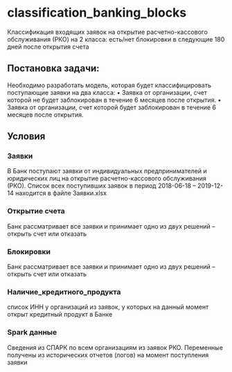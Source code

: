# classification_banking_blocks
Классификация входящих заявок на открытие расчетно-кассового обслуживания (РКО) на 2 класса: есть/нет блокировки в следующие 180 дней после открытия счета

## Постановка задачи:
Необходимо разработать модель, которая будет классифицировать поступающие заявки на два класса:
•	Заявка от организации, счет которой не будет заблокирован в течение 6 месяцев после открытия.
•	Заявка от организации, счет которой будет заблокирован в течение 6 месяцев после открытия.

## Условия
### Заявки
В Банк поступают заявки от индивидуальных предпринимателей и юридических лиц на открытие расчетно-кассового обслуживания (РКО). Список всех поступивших заявок в период 2018-06-18 – 2019-12-14 находится в файле Заявки.xlsx
### Открытие счета
Банк рассматривает все заявки и принимает одно из двух решений – открыть счет или отказать
### Блокировки
Банк рассматривает все заявки и принимает одно из двух решений – открыть счет или отказать
### Наличие_кредитного_продукта
список ИНН у организаций из заявок, у которых на данный момент открыт кредитный продукт в Банке
### Spark данные 
Сведения из СПАРК по всем организациям из заявок РКО. Переменные получены из исторических отчетов (логов) на момент поступления заявки 

